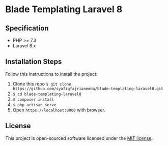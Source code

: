 # Blade Templating Laravel 8

## Specification
- PHP >= 7.3
- Laravel 8.x

## Installation Steps

Follow this instructions to install the project:

1. Clone this repo
    `$ git clone https://github.com/syafiqfajrianemha/blade-templating-laravel8.git`
2. `$ cd blade-templating-laravel8`
3. `$ composer install`
4. `$ php artisan serve`
5. Open `https://localhost:8000` with browser.

## License

This project is open-sourced software licensed under the [MIT license](LICENSE).
